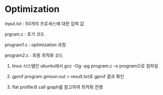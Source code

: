 # Optimization

input.txt : 50개의 프로세스에 대한 입력 값

prgram.c : 초기 코드

program1.c : optimization 과정

program2.c : 최종 최적화 코드

1. linux 시스템인 ubuntu에서 gcc -Og -pg program.c -o program으로 컴파일

2. gprof program gmoun.out > result.txt로 gprof 결과 확인

3. flat profile과 call graph를 참고하여 최적화 진행
